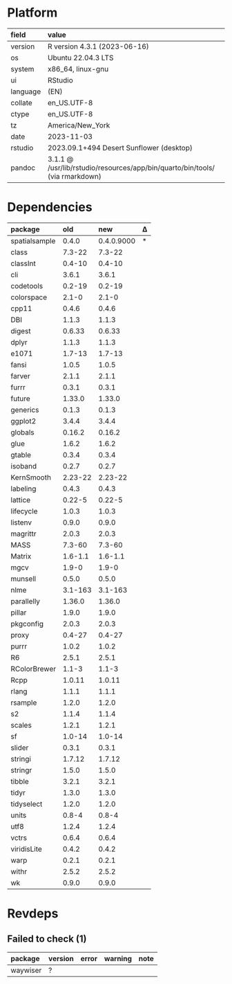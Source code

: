 # Platform

|field    |value                                                                        |
|:--------|:----------------------------------------------------------------------------|
|version  |R version 4.3.1 (2023-06-16)                                                 |
|os       |Ubuntu 22.04.3 LTS                                                           |
|system   |x86_64, linux-gnu                                                            |
|ui       |RStudio                                                                      |
|language |(EN)                                                                         |
|collate  |en_US.UTF-8                                                                  |
|ctype    |en_US.UTF-8                                                                  |
|tz       |America/New_York                                                             |
|date     |2023-11-03                                                                   |
|rstudio  |2023.09.1+494 Desert Sunflower (desktop)                                     |
|pandoc   |3.1.1 @ /usr/lib/rstudio/resources/app/bin/quarto/bin/tools/ (via rmarkdown) |

# Dependencies

|package       |old     |new        |Δ  |
|:-------------|:-------|:----------|:--|
|spatialsample |0.4.0   |0.4.0.9000 |*  |
|class         |7.3-22  |7.3-22     |   |
|classInt      |0.4-10  |0.4-10     |   |
|cli           |3.6.1   |3.6.1      |   |
|codetools     |0.2-19  |0.2-19     |   |
|colorspace    |2.1-0   |2.1-0      |   |
|cpp11         |0.4.6   |0.4.6      |   |
|DBI           |1.1.3   |1.1.3      |   |
|digest        |0.6.33  |0.6.33     |   |
|dplyr         |1.1.3   |1.1.3      |   |
|e1071         |1.7-13  |1.7-13     |   |
|fansi         |1.0.5   |1.0.5      |   |
|farver        |2.1.1   |2.1.1      |   |
|furrr         |0.3.1   |0.3.1      |   |
|future        |1.33.0  |1.33.0     |   |
|generics      |0.1.3   |0.1.3      |   |
|ggplot2       |3.4.4   |3.4.4      |   |
|globals       |0.16.2  |0.16.2     |   |
|glue          |1.6.2   |1.6.2      |   |
|gtable        |0.3.4   |0.3.4      |   |
|isoband       |0.2.7   |0.2.7      |   |
|KernSmooth    |2.23-22 |2.23-22    |   |
|labeling      |0.4.3   |0.4.3      |   |
|lattice       |0.22-5  |0.22-5     |   |
|lifecycle     |1.0.3   |1.0.3      |   |
|listenv       |0.9.0   |0.9.0      |   |
|magrittr      |2.0.3   |2.0.3      |   |
|MASS          |7.3-60  |7.3-60     |   |
|Matrix        |1.6-1.1 |1.6-1.1    |   |
|mgcv          |1.9-0   |1.9-0      |   |
|munsell       |0.5.0   |0.5.0      |   |
|nlme          |3.1-163 |3.1-163    |   |
|parallelly    |1.36.0  |1.36.0     |   |
|pillar        |1.9.0   |1.9.0      |   |
|pkgconfig     |2.0.3   |2.0.3      |   |
|proxy         |0.4-27  |0.4-27     |   |
|purrr         |1.0.2   |1.0.2      |   |
|R6            |2.5.1   |2.5.1      |   |
|RColorBrewer  |1.1-3   |1.1-3      |   |
|Rcpp          |1.0.11  |1.0.11     |   |
|rlang         |1.1.1   |1.1.1      |   |
|rsample       |1.2.0   |1.2.0      |   |
|s2            |1.1.4   |1.1.4      |   |
|scales        |1.2.1   |1.2.1      |   |
|sf            |1.0-14  |1.0-14     |   |
|slider        |0.3.1   |0.3.1      |   |
|stringi       |1.7.12  |1.7.12     |   |
|stringr       |1.5.0   |1.5.0      |   |
|tibble        |3.2.1   |3.2.1      |   |
|tidyr         |1.3.0   |1.3.0      |   |
|tidyselect    |1.2.0   |1.2.0      |   |
|units         |0.8-4   |0.8-4      |   |
|utf8          |1.2.4   |1.2.4      |   |
|vctrs         |0.6.4   |0.6.4      |   |
|viridisLite   |0.4.2   |0.4.2      |   |
|warp          |0.2.1   |0.2.1      |   |
|withr         |2.5.2   |2.5.2      |   |
|wk            |0.9.0   |0.9.0      |   |

# Revdeps

## Failed to check (1)

|package  |version |error |warning |note |
|:--------|:-------|:-----|:-------|:----|
|waywiser |?       |      |        |     |

